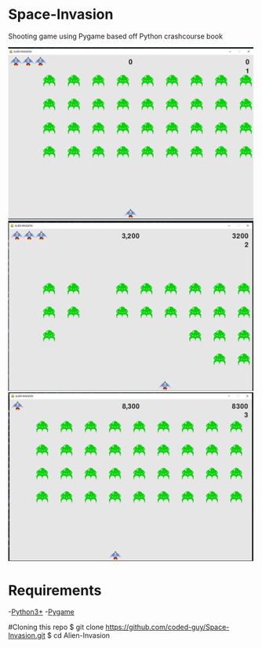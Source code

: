 # Space-Invasion
Shooting game using Pygame based off Python crashcourse book



<img src = "images/screenshot 1.png" width = "500">
<img src = "images/screenshot 2.png" width = "500">
<img src = "images/screenshot 3.png" width = "500">

# Requirements
-[Python3+](https://www.python.org/downloads/)
-[Pygame](https://www.pygame.org/)

#Cloning this repo
$ git clone https://github.com/coded-guy/Space-Invasion.git
$ cd Alien-Invasion
